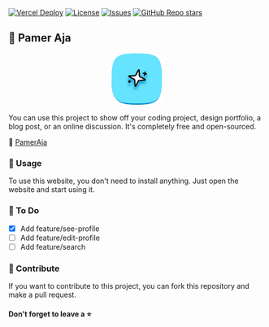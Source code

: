 [![Vercel Deploy](https://deploy-badge.vercel.app/vercel/pameraja)](pameraja.vercel.app)
[![License](https://img.shields.io/github/license/msafdev/pameraja)](https://github.com/msafdev/pameraja/blob/main/LICENSE.txt)
[![Issues](https://img.shields.io/github/issues/msafdev/pameraja)](https://github.com/msafdev/pameraja/issues)
[![GitHub Repo stars](https://img.shields.io/github/stars/msafdev/pameraja?style=flat&color=yellow)](https://github.com/msafdev/pameraja/stargazers)

## 🍿 Pamer Aja

<div align="center">
  <img src="https://raw.githubusercontent.com/msafdev/pameraja/26b540d149d2c405a593027806b7fbddc9dea3cd/public/icon.svg" alt="Pamer Aja Logo" width="100" />
</div>

You can use this project to show off your coding project, design portfolio, a blog post, or an online discussion. It's completely free and open-sourced. 

🔗 [PamerAja](https://pameraja.vercel.app)

### 🚀 Usage

To use this website, you don't need to install anything. Just open the website and start using it.

### 🚦 To Do

- [x] Add feature/see-profile
- [ ] Add feature/edit-profile
- [ ] Add feature/search

### 📝 Contribute

If you want to contribute to this project, you can fork this repository and make a pull request.

#### Don't forget to leave a ⭐️
